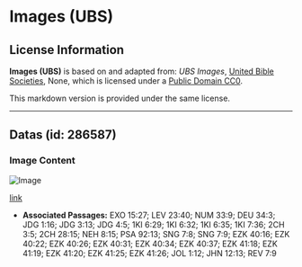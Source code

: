 # Images (UBS)

## License Information

**Images (UBS)** is based on and adapted from: _UBS Images_, [United Bible Societies](https://unitedbiblesocieties.org/), None, which is licensed under a [Public Domain CC0](https://creativecommons.org/public-domain/cc0/).

This markdown version is provided under the same license.



--------------------------------

## Datas (id: 286587)

### Image Content

![Image](https://cdn.aquifer.bible/aquifer-content/resources/Media/WEB-0177_dates.jpg)

[link](https://cdn.aquifer.bible/aquifer-content/resources/Media/WEB-0177_dates.jpg)

* **Associated Passages:** EXO 15:27; LEV 23:40; NUM 33:9; DEU 34:3; JDG 1:16; JDG 3:13; JDG 4:5; 1KI 6:29; 1KI 6:32; 1KI 6:35; 1KI 7:36; 2CH 3:5; 2CH 28:15; NEH 8:15; PSA 92:13; SNG 7:8; SNG 7:9; EZK 40:16; EZK 40:22; EZK 40:26; EZK 40:31; EZK 40:34; EZK 40:37; EZK 41:18; EZK 41:19; EZK 41:20; EZK 41:25; EZK 41:26; JOL 1:12; JHN 12:13; REV 7:9

